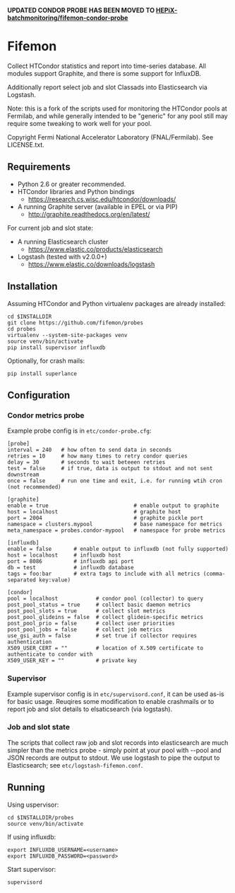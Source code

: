 **UPDATED CONDOR PROBE HAS BEEN MOVED TO [HEPiX-batchmonitoring/fifemon-condor-probe](https://github.com/HEPiX-batchmonitoring/fifemon-condor-probe)**

Fifemon
=======

Collect HTCondor statistics and report into time-series database. All modules 
support Graphite, and there is some support for InfluxDB.

Additionally report select job and slot Classads into Elasticsearch via Logstash.

Note: this is a fork of the scripts used for monitoring the HTCondor pools
at Fermilab, and while generally intended to be "generic" for any pool still 
may require some tweaking to work well for your pool.

Copyright Fermi National Accelerator Laboratory (FNAL/Fermilab). See LICENSE.txt.

Requirements
------------

* Python 2.6 or greater recommended.
* HTCondor libraries and Python bindings
    * https://research.cs.wisc.edu/htcondor/downloads/
* A running Graphite server (available in EPEL or via PIP) 
    * http://graphite.readthedocs.org/en/latest/

For current job and slot state:

* A running Elasticsearch cluster
    * https://www.elastic.co/products/elasticsearch
* Logstash (tested with v2.0.0+)
    * https://www.elastic.co/downloads/logstash

Installation
------------

Assuming HTCondor and Python virtualenv packages are already installed:

    cd $INSTALLDIR
    git clone https://github.com/fifemon/probes
    cd probes
    virtualenv --system-site-packages venv
    source venv/bin/activate
    pip install supervisor influxdb

Optionally, for crash mails:

    pip install superlance

Configuration
-------------

### Condor metrics probe

Example probe config is in `etc/condor-probe.cfg`:

    [probe]
    interval = 240   # how often to send data in seconds
    retries = 10     # how many times to retry condor queries
    delay = 30       # seconds to wait beteeen retries
    test = false     # if true, data is output to stdout and not sent downstream
    once = false     # run one time and exit, i.e. for running wtih cron (not recommended)
    
    [graphite]
    enable = true                           # enable output to graphite
    host = localhost                        # graphite host
    port = 2004                             # graphite pickle port
    namespace = clusters.mypool             # base namespace for metrics
    meta_namespace = probes.condor-mypool   # namespace for probe metrics
    
    [influxdb]
    enable = false       # enable output to influxdb (not fully supported)
    host = localhost     # influxdb host
    port = 8086          # influxdb api port
    db = test            # influxdb database
    tags = foo:bar       # extra tags to include with all metrics (comma-separated key:value)
    
    [condor]
    pool = localhost            # condor pool (collector) to query
    post_pool_status = true     # collect basic daemon metrics
    post_pool_slots = true      # collect slot metrics
    post_pool_glideins = false  # collect glidein-specific metrics
    post_pool_prio = false      # collect user priorities
    post_pool_jobs = false      # collect job metrics
    use_gsi_auth = false        # set true if collector requires authentication
    X509_USER_CERT = ""         # location of X.509 certificate to authenticate to condor with
    X509_USER_KEY = ""          # private key


### Supervisor

Example supervisor config is in `etc/supervisord.conf`, it can be used as-is for
basic usage. Reuqires some modification to enable crashmails or to report 
job and slot details to elsaticsearch (via logstash). 

### Job and slot state

The scripts that collect raw job and slot records into elasticsearch are much simpler than the metrics 
probe - simply point at your pool with --pool and JSON records are output to stdout. We use logstash 
to pipe the output to Elasticsearch; see `etc/logstash-fifemon.conf`.

Running
-------

Using uspervisor:

    cd $INSTALLDIR/probes
    source venv/bin/activate

If using influxdb:

    export INFLUXDB_USERNAME=<username>
    export INFLUXDB_PASSWORD=<password>

Start supervisor:

    supervisord
